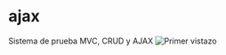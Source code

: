 # ajax
Sistema de prueba MVC, CRUD y AJAX
![Primer vistazo](https://github.com/Cruz-Bdllo/ajax/blob/master/assets/image1.png)
